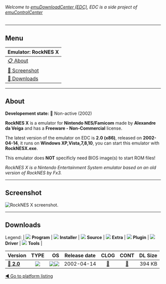 ###### Welcome to [emuDownloadCenter (EDC)](https://github.com/PhoenixInteractiveNL/emuDownloadCenter/wiki/), EDC is a side project of [emuControlCenter](https://github.com/PhoenixInteractiveNL/emuControlCenter/wiki/)
***
## Menu
| **Emulator: RockNES X** |
|:---------|
| [:clipboard: About](#about) |
| [:sunrise: Screenshot](#screenshot) |
| [:floppy_disk: Downloads](#downloads) |
***
## About
**Developement state:** :red_circle: Non-active (2002)

**RockNES X** is a emulator for **Nintendo NES/Famicom** made by **Alexandre da Veiga** and has a **Freeware - Non-Commercial** license.

The latest version of the emulator on EDC is **2.0 (x86)**, released on **2002-04-14**, it runs on **Windows XP,Vista,7,8,10**, you can start this emulator with **RockNESX.exe**.

This emulator does **NOT** specificly need BIOS image(s) to start ROM files!

_RockNES X is a Nintendo Entertainment System emulator based on an old version of RockNES by Fx3._
***
## Screenshot
![](https://raw.githubusercontent.com/PhoenixInteractiveNL/emuDownloadCenter/master/hooks/rocknesx/emulator_screen_01.jpg "RockNES X screenshot.")
***
## Downloads
Legend:
| ![](https://raw.githubusercontent.com/wiki/PhoenixInteractiveNL/emuDownloadCenter/images_misc/icon_program_24.png) **Program** | 
![](https://raw.githubusercontent.com/wiki/PhoenixInteractiveNL/emuDownloadCenter/images_misc/icon_installer_24.png) **Installer** | 
![](https://raw.githubusercontent.com/wiki/PhoenixInteractiveNL/emuDownloadCenter/images_misc/icon_source_code_24.png) **Source** | 
![](https://raw.githubusercontent.com/wiki/PhoenixInteractiveNL/emuDownloadCenter/images_misc/icon_extra_24.png) **Extra** | 
![](https://raw.githubusercontent.com/wiki/PhoenixInteractiveNL/emuDownloadCenter/images_misc/icon_plugin_24.png) **Plugin** | 
![](https://raw.githubusercontent.com/wiki/PhoenixInteractiveNL/emuDownloadCenter/images_misc/icon_driver_24.png) **Driver** | 
![](https://raw.githubusercontent.com/wiki/PhoenixInteractiveNL/emuDownloadCenter/images_misc/icon_tool_24.png) **Tools** | 
 
| Version | TYPE | OS | Release date | CLOG | CONT | DL Size |
|:--------|:----:|---:|:------------:|:----:|:----:|--------:|
| [:floppy_disk: **2.0**](https://github.com/PhoenixInteractiveNL/edc-repo0004/raw/master/rocknesx/2.0.7z) | ![](https://raw.githubusercontent.com/wiki/PhoenixInteractiveNL/emuDownloadCenter/images_misc/icon_program_24.png) | ![](https://raw.githubusercontent.com/wiki/PhoenixInteractiveNL/emuDownloadCenter/images_misc/logo_windows_24.png)![](https://raw.githubusercontent.com/wiki/PhoenixInteractiveNL/emuDownloadCenter/images_misc/icon_32-bit_24.png) | 2002-04-14 | [:page_facing_up:](https://github.com/PhoenixInteractiveNL/edc-repo0004/blob/master/rocknesx/2.0_changelog.txt) | [:mag_right:](https://github.com/PhoenixInteractiveNL/edc-repo0004/blob/master/rocknesx/2.0_contents.txt) | 394 KB |

[:arrow_backward: Go to platform listing](https://github.com/PhoenixInteractiveNL/emuDownloadCenter/wiki/EDC-Platform-List)

